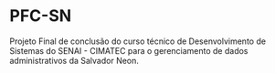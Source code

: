 # PFC-SN
Projeto Final de conclusão do curso técnico de Desenvolvimento de Sistemas do SENAI - CIMATEC para o gerenciamento de dados administrativos da Salvador Neon.

